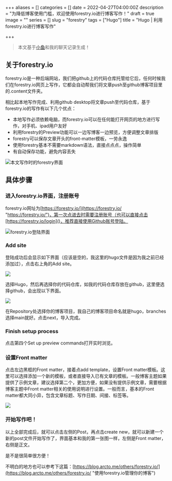 +++
aliases = []
categories = []
date = 2022-04-27T04:00:00Z
description = "为降低博客使用门槛，欢迎使用forestry.io进行博客写作！"
draft = true
image = ""
series = []
slug = "forestry"
tags = ["Hugo"]
title = "Hugo | 利用forestry.io进行博客写作"

+++
> 本文基于[小鱼](https://gregueria.icu/)和我的聊天记录生成！

## 关于forestry.io

forestry.io是一种后端网站，我们把github上的代码仓库托管给它后，任何时候我们在forestry.io网页上写作，它都会自动帮我们将文章push至github博客项目里的.content文件夹。

相比起本地写作完成、利用github desktop将文章push至代码仓库，基于forestry.io的写作有以下几个优点：

* 本地写作必须依赖电脑，而forestry.io可以在任何能打开网页的地方进行写作，对手机、ipad用户友好
* 利用forestry的Preview功能可以一边写博客一边预览，方便调整文章排版
* forestry可以保存文章开头的front-matter模板，一劳永逸
* 使用forestry基本不需要markdown语法，直接点点点，操作简单
* 有自动保存功能，避免内容丢失

![本文写作时的forestry界面](/uploads/forestry.png)

## 具体步骤

### 进入forestry.io界面，注册账号

forestry.io网址为[https://forestry.io/](https://forestry.io/ "https://forestry.io/")，第一次点进去时需要注册账号（也可以直接点击[https://forestry.io/login]()，推荐直接使用Github账号登陆。

![forestry.io登陆界面](/uploads/forestry2.png)

### Add site

登陆成功后会显示如下界面（应该是空的，我这里的hugo文件是因为我之前已经添加过），点击右上角的Add site。

![](/uploads/forestry3.png)

选择Hugo，然后再选择你的代码仓库，如我的代码仓库存放在github，这里便选择github，会出现以下界面。

![](/uploads/forestry4.png)

在Repository处选择你的博客项目，我自己的博客项目命名就是hugo，branches选择main就好。点击next，导入完成。

### Finish setup process

点击第四个Set up preview commands打开实时浏览。

### 设置Front matter

点击左边黑框的Front matter，接着点add template，设置Front matter模板。这里可以选择添加一个新的模板，或者直接导入已有文章的模板。一般博客主题如果提供了示例文章，建议选择第二个，更加方便，如果没有提供示例文章，需要根据博客主题中Front matter相关的使用说明进行设置。一般而言，基本的Front matter都大同小异，包含文章标题、写作日期、间接、标签等。

![](/uploads/forestry5.png)

### 开始写作吧！

以上全部完成后，就可以点击左侧的Post，再点击create new，就可以新建一个新的post文件开始写作了，界面基本和我的第一张图一样，左侧是Front matter，右侧是正文。

是不是很简单很方便！

不明白的地方也可以参考下这篇：[https://blog.arcto.me/others/forestry.io/](https://blog.arcto.me/others/forestry.io/ "使用forestry.io管理你的博客")